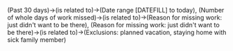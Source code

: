 (Past 30 days)->(is related to)->(Date range [DATEFILL] to today), (Number of whole days of work missed)->(is related to)->(Reason for missing work: just didn't want to be there), (Reason for missing work: just didn't want to be there)->(is related to)->(Exclusions: planned vacation, staying home with sick family member)